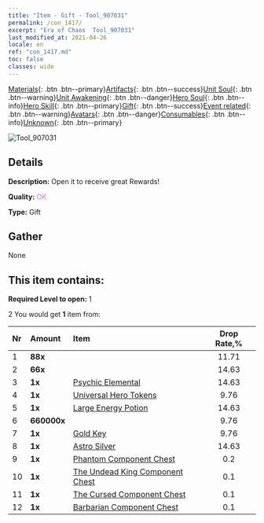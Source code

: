 ```yaml
---
title: "Item - Gift - Tool_907031"
permalink: /con_1417/
excerpt: "Era of Chaos  Tool_907031"
last_modified_at: 2021-04-26
locale: en
ref: "con_1417.md"
toc: false
classes: wide
---
```

 [Materials](/Items/){: .btn .btn--primary}[Artifacts](/Items/Artifacts/){: .btn .btn--success}[Unit Soul](/Items/UnitSoul/){: .btn .btn--warning}[Unit Awakening](/Items/UnitAwakening/){: .btn .btn--danger}[Hero Soul](/Items/HeroSoul/){: .btn .btn--info}[Hero Skill](/Items/HeroSkill/){: .btn .btn--primary}[Gift](/Items/Gift/){: .btn .btn--success}[Event related](/Items/Events/){: .btn .btn--warning}[Avatars](/Items/Avatars/){: .btn .btn--danger}[Consumables](/Items/Consumables/){: .btn .btn--info}[Unknown](/Items/Unknown/){: .btn .btn--primary}

 ![Tool_907031](/images/t/i_907031.png)

## Details
 **Description:** Open it to receive great Rewards!

 **Quality:** <span style="color: #DA70D6">OK</span>

 **Type:** Gift

## Gather

  None

## This item contains:

 **Required Level to open:** 1

 2 You would get **1** item  from:

  | Nr | Amount |     Item    | Drop Rate,% |
  |:---|:-------|:------------|:---------:|
  | 1 |  **88x** | <i class="fas fa-gem"/> | 11.71 | 
  | 2 |  **66x** | <i class="fas fa-gem"/> | 14.63 | 
  | 3 |  **1x** | [Psychic Elemental](/Items/unt_267/) | 14.63 | 
  | 4 |  **1x** | [Universal Hero Tokens](/Items/her_358/) | 9.76 | 
  | 5 |  **1x** | [Large Energy Potion](/Items/con_706/) | 14.63 | 
  | 6 |  **660000x** | <i class="fas fa-coins"/> | 9.76 | 
  | 7 |  **1x** | [Gold Key](/Items/con_783/) | 9.76 | 
  | 8 |  **1x** | [Astro Silver](/Items/con_969/) | 14.63 | 
  | 9 |  **1x** | [Phantom Component Chest](/Items/con_1339/) | 0.2 | 
  | 10 |  **1x** | [The Undead King Component Chest](/Items/con_1340/) | 0.1 | 
  | 11 |  **1x** | [The Cursed Component Chest](/Items/con_1341/) | 0.1 | 
  | 12 |  **1x** | [Barbarian Component Chest](/Items/con_1342/) | 0.1 | 
